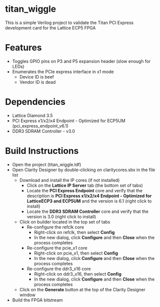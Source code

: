 # titan_wiggle

This is a simple Verilog project to validate the Titan PCI Express development card for the Lattice ECP5 FPGA

# Features
* Toggles GPIO pins on P3 and P5 expansion header (slow enough for LEDs)
* Enumerates the PCIe express interface in x1 mode
  * Device ID is beef
  * Vendor ID is dead

# Dependencies
* Lattice Diamond 3.5
* PCI Express x1/x2/x4 Endpoint - Optimized for ECP5UM (pci_express_endpoint_v6.1)
* DDR3 SDRAM Controller - v3.0

# Build Instructions
* Open the project (titan_wiggle.ldf)
* Open Clarity Designer by double-clicking on claritycores.sbx in the file list
  * Download and install the IP cores (if not installed)
    * Click on the **Lattice IP Server** tab (the bottom set of tabs)
    * Locate the **PCI Express Endpoint** core and verify that the description is **PCI Express x1/x2/x4 Endpoint - Optimized for LatticeECP3 and ECP5UM** and the version is 6.1 (right click to install)
    * Locate the **DDR3 SDRAM Controller** core and verify that the version is 3.0 (right click to install)
  * Click on builder located in the top set of tabs
    * Re-configure the refclk core
      * Right-click on refclk, then select **Config**
      * In the new dialog, click **Configure** and then **Close** when the process completes
    * Re-configure the pcie_x1 core
      * Right-click on pcie_x1, then select **Config**
      * In the new dialog, click **Configure** and then **Close** when the process completes
    * Re-configure the ddr3_x16 core
      * Right-click on ddr3_x16, then select **Config**
      * In the new dialog, click **Configure** and then **Close** when the process completes
  * Click on the **Generate** button at the top of the Clarity Designer window
* Build the FPGA bitstream
